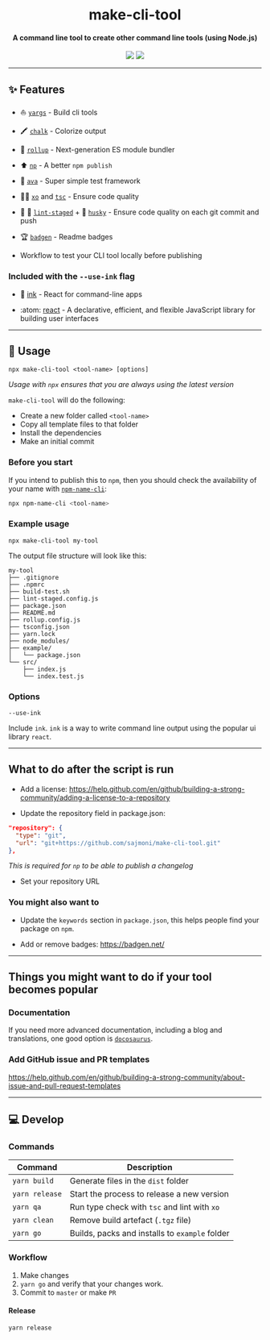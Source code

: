 <h1 align="center">
  make-cli-tool
</h1>
<h4 align="center">
    A command line tool to create other command line tools (using Node.js)
</h4>

<div align="center">
  <img src="https://badgen.net/npm/v/make-cli-tool?icon=npm" />
  <img src="https://badgen.net/github/last-commit/sajmoni/make-cli-tool?icon=github" />
</div>

---

## :sparkles: Features

- :boat: [`yargs`](https://github.com/yargs/yargs) - Build cli tools

- :crayon: [`chalk`](https://github.com/chalk/chalk) - Colorize output

- :sushi: [`rollup`](https://github.com/rollup/rollup) - Next-generation ES module bundler

- :arrow_up: [`np`](https://github.com/sindresorhus/np) - A better `npm publish`

- :straight_ruler: [`ava`](https://github.com/avajs/ava) - Super simple test framework

- :policeman: [`xo`](https://github.com/xojs/xo) and [`tsc`](https://github.com/microsoft/TypeScript) - Ensure code quality

- :no_entry_sign: :poop: [`lint-staged`](https://github.com/okonet/lint-staged) + :dog: [`husky`](https://github.com/typicode/husky) - Ensure code quality on each git commit and push

- :trophy: [`badgen`](https://github.com/badgen/badgen.net) - Readme badges

- Workflow to test your CLI tool locally before publishing

### Included with the `--use-ink` flag

- :octopus: [ink](https://github.com/vadimdemedes/ink) - React for command-line apps

- :atom: [react](https://github.com/facebook/react) - A declarative, efficient, and flexible JavaScript library for building user interfaces

---

## :wrench: Usage

```
npx make-cli-tool <tool-name> [options]
```

_Usage with `npx` ensures that you are always using the latest version_

`make-cli-tool` will do the following:

- Create a new folder called `<tool-name>`
- Copy all template files to that folder
- Install the dependencies
- Make an initial commit

### Before you start

If you intend to publish this to `npm`, then you should check the availability of your name with [`npm-name-cli`](https://github.com/sindresorhus/npm-name-cli):

```sh
npx npm-name-cli <tool-name>
```

### Example usage

```
npx make-cli-tool my-tool
```

The output file structure will look like this:

```
my-tool
├── .gitignore
├── .npmrc
├── build-test.sh
├── lint-staged.config.js
├── package.json
├── README.md
├── rollup.config.js
├── tsconfig.json
├── yarn.lock
├── node_modules/
├── example/
│   └── package.json
└── src/
    ├── index.js
    └── index.test.js
```

### Options

`--use-ink`

Include `ink`. `ink` is a way to write command line output using the popular ui library `react`.

<!-- `--verbose` (TODO)

Display full output. Useful when debugging. -->

---

## What to do after the script is run

- Add a license: https://help.github.com/en/github/building-a-strong-community/adding-a-license-to-a-repository

- Update the repository field in package.json:

```json
"repository": {
  "type": "git",
  "url": "git+https://github.com/sajmoni/make-cli-tool.git"
},
```

_This is required for `np` to be able to publish a changelog_

- Set your repository URL

### You might also want to

- Update the `keywords` section in `package.json`, this helps people find your package on `npm`.

- Add or remove badges: https://badgen.net/

---

## Things you might want to do if your tool becomes popular

### Documentation

If you need more advanced documentation, including a blog and translations, one good option is [`docosaurus`](https://github.com/facebook/docusaurus).

### Add GitHub issue and PR templates

https://help.github.com/en/github/building-a-strong-community/about-issue-and-pull-request-templates

---

## :computer: Develop

### Commands

| Command        | Description                                    |
| -------------- | ---------------------------------------------- |
| `yarn build`   | Generate files in the `dist` folder            |
| `yarn release` | Start the process to release a new version     |
| `yarn qa`      | Run type check with `tsc` and lint with `xo`   |
| `yarn clean`   | Remove build artefact (`.tgz` file)            |
| `yarn go`      | Builds, packs and installs to `example` folder |

### Workflow

1. Make changes
2. `yarn go` and verify that your changes work.
3. Commit to `master` or make `PR`

#### Release

`yarn release`
